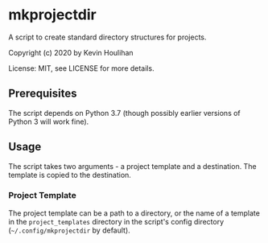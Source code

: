 # mkprojectdir

A script to create standard directory structures for projects.

Copyright (c) 2020 by Kevin Houlihan

License: MIT, see LICENSE for more details.

## Prerequisites

The script depends on Python 3.7 (though possibly earlier versions of Python 3 will work fine).

## Usage

The script takes two arguments - a project template and a destination. The template is copied to the destination.

### Project Template

The project template can be a path to a directory, or the name of a template in the `project_templates` directory in the script's config directory (`~/.config/mkprojectdir` by default).
